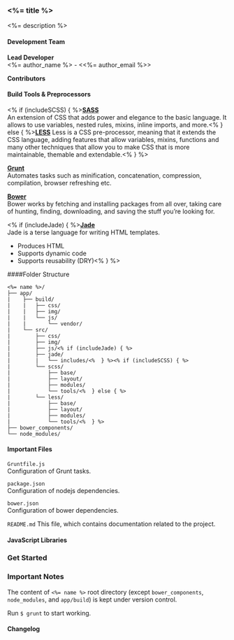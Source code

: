 ### <%= title %>
<%= description %>

#### Development Team

**Lead Developer**  
<%= author_name %> - <<%= author_email %>>

**Contributors**



#### Build Tools & Preprocessors

<% if (includeSCSS) { %>**[SASS](http://sass-lang.com/guide)**  
An extension of CSS that adds power and elegance to the basic language. It allows to use variables, nested rules, mixins, inline imports, and more.<%  } else { %>**[LESS](http://lesscss.org/)**
Less is a CSS pre-processor, meaning that it extends the CSS language, adding features that allow variables, mixins, functions and many other techniques that allow you to make CSS that is more maintainable, themable and extendable.<%  } %> 

**[Grunt](http://gruntjs.com/getting-started)**  
Automates tasks such as minification, concatenation, compression, compilation, browser refreshing etc.

**[Bower](http://bower.io/#getting-started)**  
Bower works by fetching and installing packages from all over, taking care of hunting, finding, downloading, and saving the stuff you’re looking for.

<% if (includeJade) { %>**[Jade](http://jade-lang.com/)**  
Jade is a terse language for writing HTML templates.

* Produces HTML
* Supports dynamic code
* Supports reusability (DRY)<%  } %>

####Folder Structure
	
	<%= name %>/  
	├── app/
	|    ├── build/
	|    |   ├── css/
	|    |   ├── img/
	|    |   └── js/
	|    |       └── vendor/
	|    └── src/
	|        ├── css/
	|        ├── img/
	|        ├── js/<% if (includeJade) { %>
	|        ├── jade/
	|        |   └── includes/<%  } %><% if (includeSCSS) { %>
	|        └── scss/
	|            ├── base/
	|            ├── layout/
	|            ├── modules/
	|            └── tools/<%  } else { %>
	|        └── less/
	|            ├── base/
	|            ├── layout/
	|            ├── modules/
	|            └── tools/<%  } %>
	├── bower_components/
	└── node_modules/


#### Important Files
`Gruntfile.js`  
Configuration of Grunt tasks.

`package.json`  
Configuration of nodejs dependencies.

`bower.json`  
Configuration of bower dependencies.

`README.md`
This file, which contains documentation related to the project.


#### JavaScript Libraries


### Get Started


### Important Notes
The content of `<%= name %>` root directory (except `bower_components`, `node_modules`, and `app/build`) is kept under version control.  

Run `$ grunt` to start working.

#### Changelog

